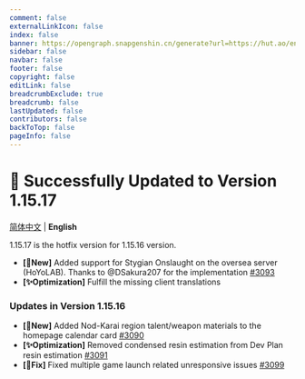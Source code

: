 ```yaml
---
comment: false
externalLinkIcon: false
index: false
banner: https://opengraph.snapgenshin.cn/generate?url=https://hut.ao/en/statements/update-log.html
sidebar: false
navbar: false
footer: false
copyright: false
editLink: false
breadcrumbExclude: true
breadcrumb: false
lastUpdated: false
contributors: false
backToTop: false
pageInfo: false
---
```


# 🎉 Successfully Updated to Version 1.15.17

[简体中文](/zh/statements/latest.html) | **English**

1.15.17 is the hotfix version for 1.15.16 version.

- **[🎉New]** Added support for Stygian Onslaught on the oversea server (HoYoLAB). Thanks to @DSakura207 for the implementation [#3093](https://github.com/DGP-Studio/Snap.Hutao/issues/3090)
- **[✨Optimization]** Fulfill the missing client translations

### Updates in Version 1.15.16

- **[🎉New]** Added Nod-Karai region talent/weapon materials to the homepage calendar card [#3090](https://github.com/DGP-Studio/Snap.Hutao/issues/3090)
- **[✨Optimization]** Removed condensed resin estimation from Dev Plan resin estimation [#3091](https://github.com/DGP-Studio/Snap.Hutao/issues/3091)
- **[🔨Fix]** Fixed multiple game launch related unresponsive issues [#3099](https://github.com/DGP-Studio/Snap.Hutao/issues/3099)